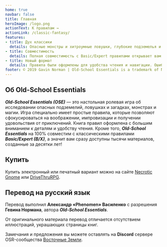 ```yaml
---
home: true
navbar: false
title: Главная
heroImage: /logo.png
actionText: К правилам →
actionLink: /classic-fantasy/
features:
- title: Дух классики
  details: Опасные монстры и хитроумные ловушки, глубокие подземелья и зловещие планы, желанные сокровища и захватывающие приключения. Играйте так, как было задумано основателями ролевых игр.
- title: Совместимость
  details: Полная совместимость с Basic/Expert правилами открывает вам тысячи приключений, бестиариев, сборников классов, заклинаний и других материалов, созданных за 40 лет существования B/X.
- title: Новый формат
  details: Правила были оформлены для удобства чтения и навигации. Ошибки были исправлены, а разночтения переписаны для однозначного трактования. «Старая школа» никогда ещё не была настолько доступной.
footer: © 2019 Gavin Norman | Old-School Essentials is a trademark of Necrotic Gnome
---
```


## Об Old-School Essentials

***Old-School Essentials (OSE)*** — это настольная ролевая игра об исследовании опасных подземелий, ловушках и загадках, монстрах и магии. Игра специально имеет простые правила, которые позволяют сфокусироваться на воображении, импровизации и получении удовольствия от приключений. Книга правил оформлена с большим вниманием к деталям и удобству чтения. Кроме того, ***Old-School Essentials*** на 100% совместим с классическими правилами **_Basic/Expert (B/X)_**, а значит вам сразу доступны тысячи материалов, созданные за десятки лет!

## Купить

Купить электронный или печатный вариант можно на сайте [Necrotic Gnome](https://necroticgnome.com/collections/old-school-essentials) или [DriveThruRPG](https://www.drivethrurpg.com/browse/pub/5606/Necrotic-Gnome/subcategory/26251_32434/OldSchool-Essentials).

## Перевод на русский язык

Перевод выполнил **Александр «‎Phenomen» Василенко** с разрешения **Гевина Нормана**, автора ***Old-School Essentials***.

От оригинального материала перевод отличается отсутствием иллюстраций, украшающих страницы книг.

Замечания и предложения вы можете оставлять на **Discord** сервере OSR-сообщества [Восточные Земли](https://discord.gg/Zr8FP3F).

